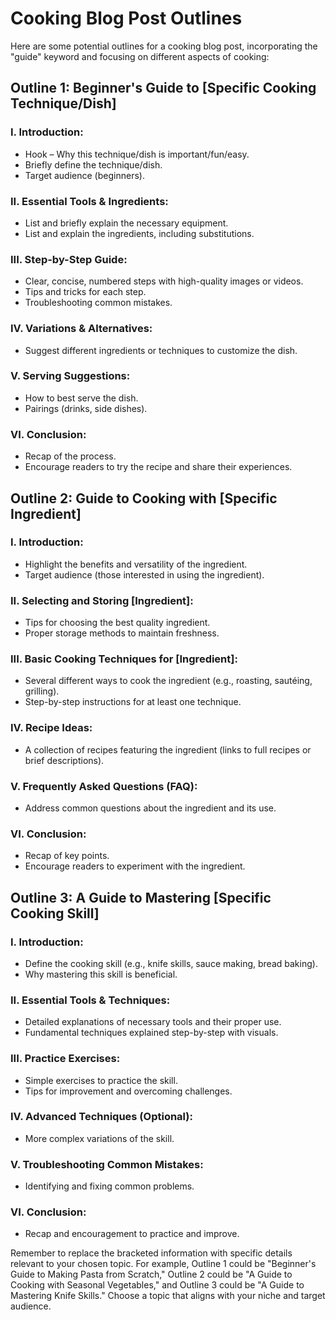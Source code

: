 # Cooking Blog Post Outlines

Here are some potential outlines for a cooking blog post, incorporating the "guide" keyword and focusing on different aspects of cooking:

## Outline 1: Beginner's Guide to [Specific Cooking Technique/Dish]

### I. Introduction:
- Hook – Why this technique/dish is important/fun/easy.
- Briefly define the technique/dish.
- Target audience (beginners).

### II. Essential Tools & Ingredients:
- List and briefly explain the necessary equipment.
- List and explain the ingredients, including substitutions.

### III. Step-by-Step Guide:
- Clear, concise, numbered steps with high-quality images or videos.
- Tips and tricks for each step.
- Troubleshooting common mistakes.

### IV. Variations & Alternatives:
- Suggest different ingredients or techniques to customize the dish.

### V. Serving Suggestions:
- How to best serve the dish.
- Pairings (drinks, side dishes).

### VI. Conclusion:
- Recap of the process.
- Encourage readers to try the recipe and share their experiences.


## Outline 2: Guide to Cooking with [Specific Ingredient]

### I. Introduction:
- Highlight the benefits and versatility of the ingredient.
- Target audience (those interested in using the ingredient).

### II. Selecting and Storing [Ingredient]:
- Tips for choosing the best quality ingredient.
- Proper storage methods to maintain freshness.

### III. Basic Cooking Techniques for [Ingredient]:
- Several different ways to cook the ingredient (e.g., roasting, sautéing, grilling).
- Step-by-step instructions for at least one technique.

### IV. Recipe Ideas:
- A collection of recipes featuring the ingredient (links to full recipes or brief descriptions).

### V. Frequently Asked Questions (FAQ):
- Address common questions about the ingredient and its use.

### VI. Conclusion:
- Recap of key points.
- Encourage readers to experiment with the ingredient.


## Outline 3: A Guide to Mastering [Specific Cooking Skill]

### I. Introduction:
- Define the cooking skill (e.g., knife skills, sauce making, bread baking).
- Why mastering this skill is beneficial.

### II. Essential Tools & Techniques:
- Detailed explanations of necessary tools and their proper use.
- Fundamental techniques explained step-by-step with visuals.

### III. Practice Exercises:
- Simple exercises to practice the skill.
- Tips for improvement and overcoming challenges.

### IV. Advanced Techniques (Optional):
- More complex variations of the skill.

### V. Troubleshooting Common Mistakes:
- Identifying and fixing common problems.

### VI. Conclusion:
- Recap and encouragement to practice and improve.


Remember to replace the bracketed information with specific details relevant to your chosen topic. For example, Outline 1 could be "Beginner's Guide to Making Pasta from Scratch," Outline 2 could be "A Guide to Cooking with Seasonal Vegetables," and Outline 3 could be "A Guide to Mastering Knife Skills." Choose a topic that aligns with your niche and target audience.
